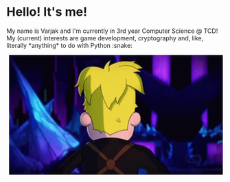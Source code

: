 # Hello! It's me!
<p align="left">My name is Varjak and I'm currently in 3rd year Computer Science @ TCD!
My (current) interests are game development, cryptography and,
  like, literally *anything* to do with Python :snake:</p>

<img align="right" width="498" height="280" src="https://github.com/varjakw/varjakw/blob/main/final-space-kiss-face.gif">







